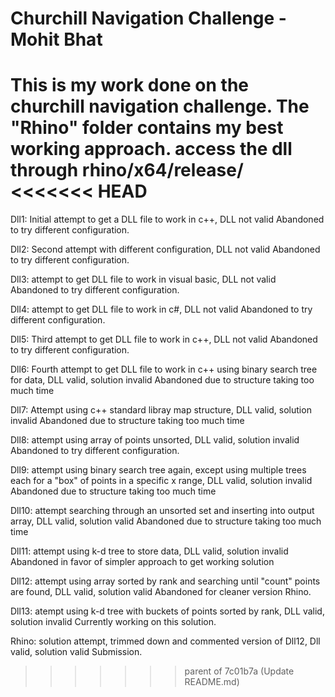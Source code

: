 #  Churchill Navigation Challenge - Mohit Bhat

This is my work done on the churchill navigation challenge.
The "Rhino" folder contains my best working approach. access the dll through rhino/x64/release/
<<<<<<< HEAD
=======


Dll1:
Initial attempt to get a DLL file to work in c++, DLL not valid
Abandoned to try different configuration.

Dll2:
Second attempt with different configuration, DLL not valid
Abandoned to try different configuration.

Dll3:
attempt to get DLL file to work in visual basic, DLL not valid
Abandoned to try different configuration.

Dll4:
attempt to get DLL file to work in c#, DLL not valid
Abandoned to try different configuration.

Dll5:
Third attempt to get DLL file to work in c++, DLL not valid
Abandoned to try different configuration.

Dll6:
Fourth attempt to get DLL file to work in c++ using binary search tree for data, DLL valid, solution invalid
Abandoned due to structure taking too much time

Dll7:
Attempt using c++ standard libray map structure, DLL valid, solution invalid
Abandoned due to structure taking too much time

Dll8:
attempt using array of points unsorted, DLL valid, solution invalid
Abandoned to try different configuration.

Dll9:
attempt using binary search tree again, except using multiple trees each for a "box" of points in a specific x range, DLL valid, solution invalid
Abandoned due to structure taking too much time

Dll10:
attempt searching through an unsorted set and inserting into output array, DLL valid, solution valid
Abandoned due to structure taking too much time

Dll11:
attempt using k-d tree to store data, DLL valid, solution invalid
Abandoned in favor of simpler approach to get working solution

Dll12:
attempt using array sorted by rank and searching until "count" points are found, DLL valid, solution valid
Abandoned for cleaner version Rhino.

Dll13:
atempt using k-d tree with buckets of points sorted by rank, DLL valid, solution invalid
Currently working on this solution.

Rhino:
solution attempt, trimmed down and commented version of Dll12, Dll valid, solution valid
Submission.
>>>>>>> parent of 7c01b7a (Update README.md)
